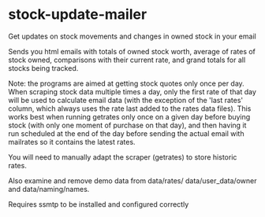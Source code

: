 # stock-update-mailer
Get updates on stock movements and changes in owned stock in your email

Sends you html emails with totals of owned stock worth, average of rates of stock owned,
comparisons with their current rate, and grand totals for all stocks being tracked.

Note: the programs are aimed at getting stock quotes only once per day. When scraping stock
data multiple times a day, only the first rate of that day will be used to calculate email data
(with the exception of the 'last rates' column, which always uses the rate last added to the rates data files).
This works best when running getrates only once on a given day before buying stock (with only
one moment of purchase on that day), and then having it run scheduled at the end of the day before
sending the actual email with mailrates so it contains the latest rates.

You will need to manually adapt the scraper (getrates) to store historic rates.

Also examine and remove demo data from data/rates/ data/user_data/owner and data/naming/names.

Requires ssmtp to be installed and configured correctly
